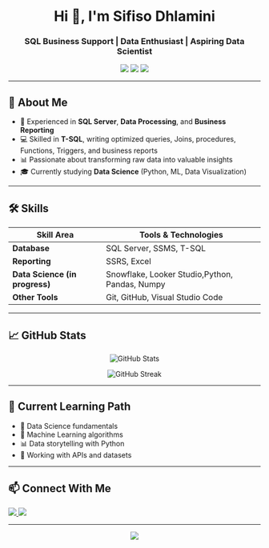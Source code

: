 <!-- Banner Image -->
<h1 align="center">Hi 👋, I'm Sifiso Dhlamini</h1>
<h3 align="center">SQL Business Support | Data Enthusiast | Aspiring Data Scientist</h3>

<p align="center">
  <img src="https://img.shields.io/badge/SQL_Server-CC2927?style=for-the-badge&logo=microsoft-sql-server&logoColor=white"/>
  <img src="https://img.shields.io/badge/T--SQL-007ACC?style=for-the-badge&logo=azure-devops&logoColor=white"/>
  <img src="https://img.shields.io/badge/Data%20Science-Learning-informational?style=for-the-badge&logo=data:image/svg+xml;base64,..."/>
</p>

---

## 🚀 About Me

- 💼 Experienced in **SQL Server**, **Data Processing**, and **Business Reporting**
- 💻 Skilled in **T-SQL**, writing optimized queries, Joins, procedures, Functions, Triggers, and business reports
- 📊 Passionate about transforming raw data into valuable insights
- 🎓 Currently studying **Data Science** (Python, ML, Data Visualization)

---

## 🛠️ Skills

| Skill Area | Tools & Technologies |
|------------|----------------------|
| **Database** | SQL Server, SSMS, T-SQL |
| **Reporting** | SSRS, Excel |
| **Data Science (in progress)** | Snowflake, Looker Studio,Python, Pandas, Numpy|
| **Other Tools** | Git, GitHub, Visual Studio Code |

---

## 📈 GitHub Stats

<p align="center">
  <img src="https://github-readme-stats.vercel.app/api?username=your-github-username&show_icons=true&theme=tokyonight" alt="GitHub Stats" />
</p>

<p align="center">
  <img src="https://github-readme-streak-stats.herokuapp.com/?user=your-github-username&theme=tokyonight" alt="GitHub Streak" />
</p>

---

## 🌱 Current Learning Path

- 📘 Data Science fundamentals
- 🧠 Machine Learning algorithms
- 📊 Data storytelling with Python
- 💾 Working with APIs and datasets

---

## 📫 Connect With Me

<p>
  <a href="https://www.linkedin.com/in/your-linkedin" target="_blank">
    <img src="https://img.shields.io/badge/LinkedIn-0A66C2?style=for-the-badge&logo=linkedin&logoColor=white"/>
  </a>
  <a href="mailto:your.email@example.com">
    <img src="https://img.shields.io/badge/Email-D14836?style=for-the-badge&logo=gmail&logoColor=white"/>
  </a>
</p>

---

<p align="center">
  <img src="https://img.shields.io/badge/Made%20with-Markdown-blue?style=flat-square" />
</p>
